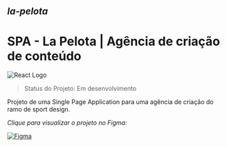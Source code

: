 ## _la-pelota_
<h1>SPA - La Pelota | Agência de criação de conteúdo</h1>

![React Logo](https://img.shields.io/badge/React-20232A?style=for-the-badge&logo=react&logoColor=61DAFB "Logo do React")

> Status do Projeto: Em desenvolvimento

Projeto de uma Single Page Application para uma agência de criação do ramo de sport design.

_Clique para visualizar o projeto no Figma:_

[![Figma](https://img.shields.io/badge/Figma-F24E1E?style=for-the-badge&logo=figma&logoColor=white)](https://www.figma.com/file/suQGqDSFlDF1inWvgULVst/Landing?node-id=0%3A1&t=ejz4MxKeIwXKvK3Z-1)



